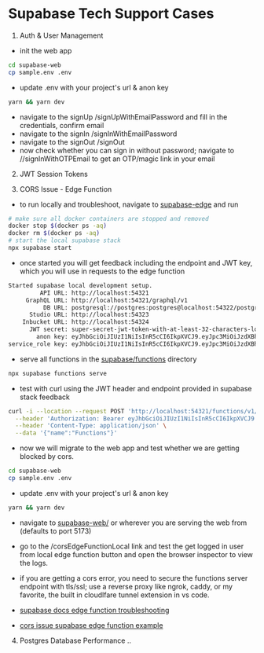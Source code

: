 # Supabase Tech Support Cases

1. Auth & User Management
- init the web app
```sh
cd supabase-web 
cp sample.env .env
```
- update .env with your project's url & anon key
```sh
yarn && yarn dev
```
- navigate to the signUp /signUpWithEmailPassword and fill in the credentials, confirm email
- navigate to the signIn /signInWithEmailPassword
- navigate to the signOut /signOut
- now check whether you can sign in without password; navigate to //signInWithOTPEmail to get an OTP/magic link in your email

2. JWT Session Tokens

3. CORS Issue - Edge Function
- to run locally and troubleshoot, navigate to [supabase-edge](./supabase-edge/) and run
```sh
# make sure all docker containers are stopped and removed
docker stop $(docker ps -aq)
docker rm $(docker ps -aq)
# start the local supabase stack
npx supabase start
```
- once started you will get feedback including the endpoint and JWT key, which you will use in requests to the edge function
```sh
Started supabase local development setup.
         API URL: http://localhost:54321
     GraphQL URL: http://localhost:54321/graphql/v1
          DB URL: postgresql://postgres:postgres@localhost:54322/postgres
      Studio URL: http://localhost:54323
    Inbucket URL: http://localhost:54324
      JWT secret: super-secret-jwt-token-with-at-least-32-characters-long
        anon key: eyJhbGciOiJIUzI1NiIsInR5cCI6IkpXVCJ9.eyJpc3MiOiJzdXBhYmFzZS1kZW1vIiwicm9sZSI6ImFub24iLCJleHAiOjE5ODM4MTI5OTZ9.CRXP1A7WOeoJeXxjNni43kdQwgnWNReilDMblYTn_I0
service_role key: eyJhbGciOiJIUzI1NiIsInR5cCI6IkpXVCJ9.eyJpc3MiOiJzdXBhYmFzZS1kZW1vIiwicm9sZSI6InNlcnZpY2Vfcm9sZSIsImV4cCI6MTk4MzgxMjk5Nn0.EGIM96RAZx35lJzdJsyH-qQwv8Hdp7fsn3W0YpN81IU
```
-  serve all functions in the [supabase/functions](./supabase-edge/supabase/functions/) directory
```sh
npx supabase functions serve
```
- test with curl using the JWT header and endpoint provided in supabase stack feedback
```sh
curl -i --location --request POST 'http://localhost:54321/functions/v1/cors2' \
  --header 'Authorization: Bearer eyJhbGciOiJIUzI1NiIsInR5cCI6IkpXVCJ9.eyJpc3MiOiJzdXBhYmFzZS1kZW1vIiwicm9sZSI6ImFub24iLCJleHAiOjE5ODM4MTI5OTZ9.CRXP1A7WOeoJeXxjNni43kdQwgnWNReilDMblYTn_I0' \
  --header 'Content-Type: application/json' \
  --data '{"name":"Functions"}'
```
- now we will migrate to the web app and test whether we are getting blocked by cors. 
```sh
cd supabase-web 
cp sample.env .env
```
- update .env with your project's url & anon key
```sh
yarn && yarn dev
```
- navigate to [supabase-web/](http://localhost:5173/) or wherever you are serving the web from (defaults to port 5173)
- go to the /corsEdgeFunctionLocal link and test the get logged in user from local edge function button and open the browser inspector to view the logs.
- if you are getting a cors error, you need to secure the functions server endpoint with tls/ssl; use a reverse proxy like ngrok, caddy, or my favorite, the built in cloudlfare tunnel extension in vs code. 


- [supabase docs edge function troubleshooting](https://supabase.com/docs/guides/functions/troubleshooting)
- [cors issue supabase edge function example](https://github.com/supabase/supabase/blob/master/examples/edge-functions/supabase/functions/browser-with-cors/index.ts)

4. Postgres Database Performance
..